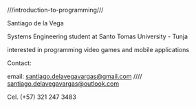 ///introduction-to-programming///

Santiago de la Vega

Systems Engineering student at Santo Tomas University - Tunja

interested in programming video games and mobile applications

Contact: 

email: santiago.delavegavargas@gmail.com ////
       santiago.delavegavargas@outlook.com
  
Cel. (+57) 321 247 3483

